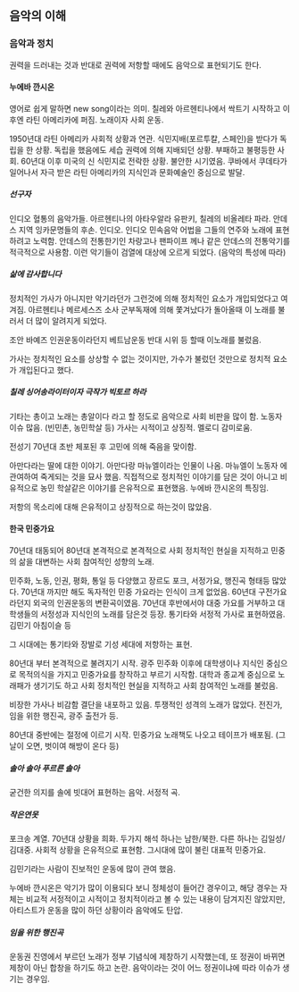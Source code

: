 ## 음악의 이해

### 음악과 정치

권력을 드러내는 것과 반대로 권력에 저항할 때에도 음악으로 표현되기도 한다. 

#### 누에바 깐시온

영어로 쉽게 말하면 new song이라는 의미. 칠레와 아르헨티나에서 싹트기 시작하고 이후엔 라틴 아메리카에 퍼짐. 노래이자 사회 운동. 

1950년대 라틴 아메리카 사회적 상황과 연관. 식민지배(포르투칼, 스페인)을 받다가 독립을 한 상황. 독립을 했음에도 세습 권력에 의해 지배되던 상황. 부패하고 불평등한 사회. 60년대 이후 미국의 신 식민지로 전락한 상황. 불안한 시기였음. 쿠바에서 쿠데타가 일어나서 자극 받은 라틴 아메리카의 지식인과 문화예술인 중심으로 발달.

##### 선구자

인디오 혈통의 음악가들. 아르헨티나의 아타우알라 유판키, 칠레의 비올레타 파라. 안데스 지역 잉카문명들의 후손. 인디오. 인디오 민속음악 어법을 그들의 연주와 노래에 표현하려고 노력함. 안데스의 전통한기인 차랑고나 팬파이프 께나 같은 안데스의 전통악기를 적극적으로 사용함. 이런 악기들이 검열에 대상에 오르게 되었다. (음악의 특성에 따라)

##### 삶에 감사합니다

정치적인 가사가 아니지만 악기라던가 그런것에 의해 정치적인 요소가 개입되었다고 여겨짐. 아르헨티나 메르세스즈 소사 군부독재에 의해 쫓겨났다가 돌아올때 이 노래를 불러서 더 많이 알려지게 되었다. 

조안 바예즈 인권운동이라던지 베트남운동 반대 시위 등 할때 이노래를 불렀음.

가사는 정치적인 요소를 상상할 수 없는 것이지만, 가수가 불렀던 것만으로 정치적 요소가 개입된다고 했다. 

##### 칠레 싱어송라이터이자 극작가 빅토르 하라

기타는 총이고 노래는 총알이다 라고 할 정도로 음악으로 사회 비판을 많이 함. 노동자 이슈 많음. (빈민촌, 농민학살 등) 가사는 시적이고 상징적. 멜로디 감미로움. 

전성기 70년대 초반 체포된 후 고민에 의해 죽음을 맞이함.

아만다라는 딸에 대한 이야기. 아만다랑 마뉴엘이라는 인물이 나옴. 마뉴엘이 노동자 에 관여하여 죽게되는 것을 묘사 했음. 직접적으로 정치적인 이야기를 담은 것이 아니고 비유적으로 농민 학살같은 이야기를 은유적으로 표현했음. 누에바 깐시온의 특징임. 

저항의 목소리에 대해 은유적이고 상징적으로 하는것이 많았음. 

#### 한국 민중가요

70년대 태동되어 80년대 본격적으로 본격적으로 사회 정치적인 현실을 지적하고 민중의 삶을 대변하는 사회 참여적인 성향의 노래. 

민주화, 노동, 인권, 평화, 통일 등 다양했고 장르도 포크, 서정가요, 행진곡 형태등 많았다. 70년대 까지만 해도 독자적인 민중 가요라는 인식이 크게 없었음. 60년대 구전가요라던지 외국의 인권운동의 변환곡이였음. 70년대 후반에서야 대중 가요를 거부하고 대학생들의 서정성과 지식인의 노래를 담은것 등장. 통기타와 서정적 가사로 표현하였음. 김민기 아침이슬 등

그 시대에는 통기타와 장발로 기성 세대에 저항하는 표현.

80년대 부터 본격적으로 불려지기 시작. 광주 민주화 이후에 대학생이나 지식인 중심으로 목적의식을 가지고 민중가요를 창작하고 부르기 시작함. 대학과 종교계 중심으로 노래패가 생기기도 하고 사회 정치적인 현실을 지적하고 사회 참여적인 노래를 불렀음. 

비장한 가사나 비감함 결단을 내포하고 있음. 투쟁적인 성격의 노래가 많았다. 전진가, 임을 위한 행진곡, 광주 출전가 등. 

80년대 중반에는 절정에 이르기 시작. 민중가요 노래책도 나오고 테이프가 배포됨. (그날이 오면, 벗이여 해방이 온다 등) 

##### 솔아 솔아 푸르른 솔아

굳건한 의지를 솔에 빗대어 표현하는 음악. 서정적 곡.

##### 작은연못

포크송 계열. 70년대 상황을 희화. 두가지 해석 하나는 남한/북한. 다른 하나는 김일성/김대중. 사회적 상황을 은유적으로 표현함. 그시대에 많이 불린 대표적 민중가요. 

김민기라는 사람이 진보적인 운동에 많이 관여 했음. 

누에바 깐시온은 악기가 많이 이용되다 보니 정체성이 들어간 경우이고, 해당 경우는 자체는 비교적 서정적이고 시적이고 정치적이라고 볼 수 있는 내용이 담겨지진 않았지만, 아티스트가 운동을 많이 하던 상황이라 음악에도 탄압. 

##### 임을 위한 행진곡

운동권 진영에서 부르던 노래가 정부 기념식에 제창하기 시작했는데, 또 정권이 바뀌면 제창이 아닌 합창을 하기도 하고 논란. 음악이라는 것이 어느 정권이냐에 따라 이슈가 생기는 경우임. 

